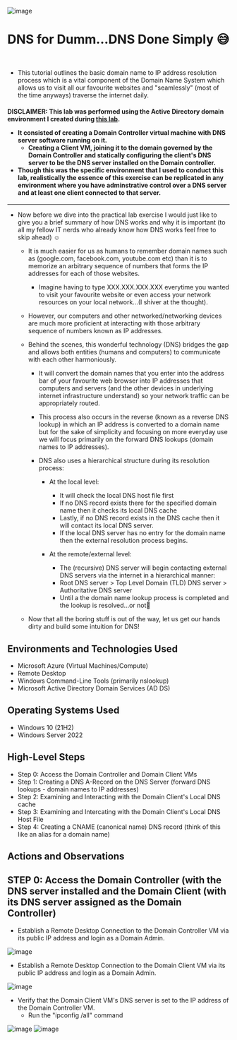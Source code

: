 <p align="center">

![image](https://github.com/user-attachments/assets/f8452367-35f2-49c5-bec2-cad2f9256303)

</p>

<h1>DNS for Dumm...DNS Done Simply 😅</h1> <br />

<p>

  - This tutorial outlines the basic domain name to IP address resolution process which is a vital component of the Domain Name System which allows us to visit all our favourite websites 
    and "seamlessly" (most of the time anyways) traverse the internet daily.

<h4>
 
  DISCLAIMER: This lab was performed using the Active Directory domain environment I created during [this lab](https://github.com/CyberSecuriTim/ad-configuration).
    
  - It consisted of creating a Domain Controller virtual machine with DNS server software running on it.
      - Creating a Client VM, joining it to the domain governed by the Domain Controller and statically configuring the client's DNS server to be the DNS server installed on the Domain 
         controller.
  - Though this was the specific environment that I used to conduct this lab, realistically the essence of this exercise can be replicated in any environment where you have 
    adminstrative control over a DNS server and at least one client connected to that server. 
    
</h4>
</b>

-------------------------------------------------------------------------------------------------------------------------------------------------------------------------------------

  - Now before we dive into the practical lab exercise I would just like to give you a brief summary of how DNS works and why it is important (to all my fellow IT nerds who already know 
    how DNS works feel free to skip ahead) ☺️
    - It is much easier for us as humans to remember domain names such as (google.com, facebook.com, youtube.com etc) than it is to memorize an arbitrary sequence of numbers that forms 
      the IP addresses for each of those websites.
       - Imagine having to type XXX.XXX.XXX.XXX everytime you wanted to visit your favourite website or even access your network resources on your local network...(I shiver at the 
         thought).
     
    - However, our computers and other networked/networking devices are much more proficient at interacting with those arbitrary sequence of numbers known as IP addresses.
    - Behind the scenes, this wonderful technology (DNS) bridges the gap and allows both entities (humans and computers) to communicate with each other harmoniously.
      - It will convert the domain names that you enter into the address bar of your favourite web browser into IP addresses that computers and servers (and the other devices in 
        underlying internet infrastructure understand) so your network traffic can be appropriately routed.
      - This process also occurs in the reverse (known as a reverse DNS lookup) in which an IP address is converted to a domain name but for the sake of simplicity and focusing on more 
        everyday use we will focus primarily on the forward DNS lookups (domain names to IP addresses).

      - DNS also uses a hierarchical structure during its resolution process:
        - At the local level:
          - It will check the local DNS host file first
          - If no DNS record exists there for the specified domain name then it checks its local DNS cache
          - Lastly, if no DNS record exists in the DNS cache then it will contact its local DNS server.
          - If the local DNS server has no entry for the domain name then the external resolution process begins.
         
        - At the remote/external level:
          - The (recursive) DNS server will begin contacting external DNS servers via the internet in a hierarchical manner:
          - Root DNS server > Top Level Domain (TLD) DNS server > Authoritative DNS server
          - Until a the domain name lookup process is completed and the lookup is resolved...or not👀 

     - Now that all the boring stuff is out of the way, let us get our hands dirty and build some intuition for DNS! 
  
</p>



<h2>Environments and Technologies Used</h2>

- Microsoft Azure (Virtual Machines/Compute)
- Remote Desktop
- Windows Command-Line Tools (primarily nslookup)
- Microsoft Active Directory Domain Services (AD DS)

<h2>Operating Systems Used </h2>

- Windows 10 (21H2)
- Windows Server 2022 

<h2>High-Level Steps</h2>

- Step 0: Access the Domain Controller and Domain Client VMs
- Step 1: Creating a DNS A-Record on the DNS Server (forward DNS lookups - domain names to IP addresses) 
- Step 2: Examining and Interacting with the Domain Client's Local DNS cache  
- Step 3: Examining and Intercating with the Domain Client's Local DNS Host File
- Step 4: Creating a CNAME (canonical name) DNS record (think of this like an alias for a domain name) 

<h2>Actions and Observations</h2>

<h2> STEP 0: Access the Domain Controller (with the DNS server installed and the Domain Client (with its DNS server assigned as the Domain Controller) </h2>


<p> 

  - Establish a Remote Desktop Connection to the Domain Controller VM via its public IP address and login as a Domain Admin.


![image](https://github.com/user-attachments/assets/7f0becde-a7fa-4498-a645-69e7709fbccb)

- Establish a Remote Desktop Connection to the Domain Client VM via its public IP address and login as a Domain Admin.

![image](https://github.com/user-attachments/assets/a0a21177-518e-4ec2-98b6-19145d58afd1)



- Verify that the Domain Client VM's DNS server is set to the IP address of the Domain Controller VM.
  - Run the "ipconfig /all" command  

![image](https://github.com/user-attachments/assets/a2de0b9c-e6f1-4956-914c-52307233f1c3) ![image](https://github.com/user-attachments/assets/cf002f1c-a4df-4fb6-812d-4a18e988a724)


</p>

























